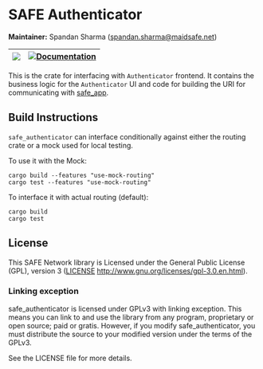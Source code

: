 # SAFE Authenticator

**Maintainer:** Spandan Sharma (spandan.sharma@maidsafe.net)

| [![](http://meritbadge.herokuapp.com/safe_authenticator)](https://crates.io/crates/safe_authenticator) | [![Documentation](https://docs.rs/safe_authenticator/badge.svg)](https://docs.rs/safe_authenticator) |
|:----------:|:----------:|


This is the crate for interfacing with `Authenticator` frontend. It contains the business logic for the `Authenticator` UI and code for building the URI for communicating with [safe_app](../safe_app).

## Build Instructions

`safe_authenticator` can interface conditionally against either the routing crate or a mock used for local testing.

To use it with the Mock:
```
cargo build --features "use-mock-routing"
cargo test --features "use-mock-routing"
```

To interface it with actual routing (default):
```
cargo build
cargo test
```

## License

This SAFE Network library is Licensed under the General Public License (GPL), version 3 ([LICENSE](LICENSE) http://www.gnu.org/licenses/gpl-3.0.en.html).

### Linking exception

safe_authenticator is licensed under GPLv3 with linking exception. This means you can link to and use the library from any program, proprietary or open source; paid or gratis. However, if you modify safe_authenticator, you must distribute the source to your modified version under the terms of the GPLv3.

See the LICENSE file for more details.
